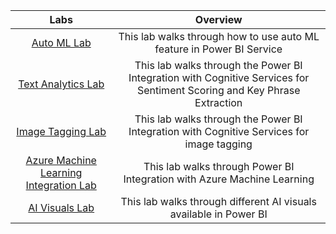 | Labs | Overview | 
|:------:|:---------:|
|[Auto ML Lab](https://github.com/lipinght/pbideployment/blob/main/AdvAnalytics/AutoML.md)|This lab walks through how to use auto ML feature in Power BI Service|
|[Text Analytics Lab](https://github.com/lipinght/pbideployment/blob/main/AdvAnalytics/TextAnalyticsLab.md)|This lab walks through the Power BI Integration with Cognitive Services for Sentiment Scoring and Key Phrase Extraction|
|[Image Tagging Lab](https://github.com/lipinght/pbideployment/blob/main/AdvAnalytics/ImageTaggingLab.md)|This lab walks through the Power BI Integration with Cognitive Services for image tagging|
|[Azure Machine Learning Integration Lab](https://github.com/lipinght/pbideployment/blob/main/AdvAnalytics/AMLLab.md)|This lab walks through Power BI Integration with Azure Machine Learning|
|[AI Visuals Lab](https://github.com/lipinght/pbideployment/blob/main/AdvAnalytics/AIVisualLab.md)|This lab walks through different AI visuals available in Power BI|
